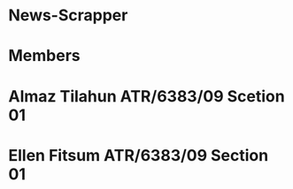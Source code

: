 # News-Scrapper
# Members
# Almaz Tilahun ATR/6383/09 Scetion 01
# Ellen Fitsum ATR/6383/09 Section 01
